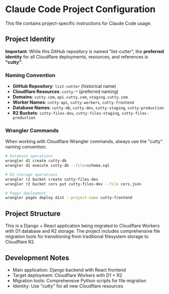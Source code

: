 # Claude Code Project Configuration

This file contains project-specific instructions for Claude Code usage.

## Project Identity

**Important**: While this GitHub repository is named "list-cutter", the **preferred identity** for all Cloudflare deployments, resources, and references is **"cutty"**.

### Naming Convention

- **GitHub Repository**: `list-cutter` (historical name)
- **Cloudflare Resources**: `cutty-*` (preferred naming)
- **Domains**: `cutty.com`, `api.cutty.com`, `staging.cutty.com`
- **Worker Names**: `cutty-api`, `cutty-workers`, `cutty-frontend`
- **Database Names**: `cutty-db`, `cutty-dev`, `cutty-staging`, `cutty-production`
- **R2 Buckets**: `cutty-files-dev`, `cutty-files-staging`, `cutty-files-production`

### Wrangler Commands

When working with Cloudflare Wrangler commands, always use the "cutty" naming convention:

```bash
# Database operations
wrangler d1 create cutty-db
wrangler d1 execute cutty-db --file=schema.sql

# R2 storage operations
wrangler r2 bucket create cutty-files-dev
wrangler r2 bucket cors put cutty-files-dev --file cors.json

# Pages deployment
wrangler pages deploy dist --project-name cutty-frontend
```

## Project Structure

This is a Django + React application being migrated to Cloudflare Workers with D1 database and R2 storage. The project includes comprehensive file migration tools for transitioning from traditional filesystem storage to Cloudflare R2.

## Development Notes

- Main application: Django backend with React frontend
- Target deployment: Cloudflare Workers with D1 + R2
- Migration tools: Comprehensive Python scripts for file migration
- Identity: Use "cutty" for all new Cloudflare resources